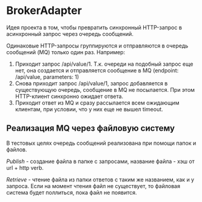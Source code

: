 # BrokerAdapter

Идея проекта в том, чтобы превратить синхронный HTTP-запрос в асинхронный запрос через очередь сообщений.

Одинаковые HTTP-запросы группируются и отправляются в очередь сообщений (MQ) только один раз. Например:

1) Приходит запрос /api/value/1. Т.к. очереди на подобный запрос еще нет, она создается и отправляется сообщение в MQ (endpoint: /api/value, parameters: 1)
2) Снова приходит запрос /api/value/1, запрос добавляется в существующую очередь, сообщение в MQ не посылается. При этом HTTP-клиент синхронно ожидает ответа.
3) Приходит ответ из MQ и сразу рассылается всем ожидающим клиентам, при условии, что у них еще не вышел timeout.

## Реализация MQ через файловую систему

В тестовых целях очередь сообщений реализована при помощи папок и файлов.

*Publish* - создание файла в папке с запросами, название файла - хэш от url + http verb.

*Retrieve* - чтение файла из папки ответов с таким же названием, как и у запроса. Если на момент чтения файл не существует, то файловая система будет поллиться, пока файл не появится.
